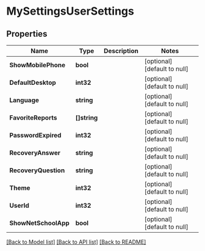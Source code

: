# MySettingsUserSettings

## Properties
Name | Type | Description | Notes
------------ | ------------- | ------------- | -------------
**ShowMobilePhone** | **bool** |  | [optional] [default to null]
**DefaultDesktop** | **int32** |  | [optional] [default to null]
**Language** | **string** |  | [optional] [default to null]
**FavoriteReports** | **[]string** |  | [optional] [default to null]
**PasswordExpired** | **int32** |  | [optional] [default to null]
**RecoveryAnswer** | **string** |  | [optional] [default to null]
**RecoveryQuestion** | **string** |  | [optional] [default to null]
**Theme** | **int32** |  | [optional] [default to null]
**UserId** | **int32** |  | [optional] [default to null]
**ShowNetSchoolApp** | **bool** |  | [optional] [default to null]

[[Back to Model list]](../README.md#documentation-for-models) [[Back to API list]](../README.md#documentation-for-api-endpoints) [[Back to README]](../README.md)

